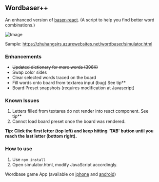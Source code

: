 ## Wordbaser++

An enhanced version of [baser-react](https://github.com/blainesch/baser-react). (A script to help you find better word combinations.)

![Image](https://i.imgur.com/J0yNZft.png)

Sample: https://zhuhangsirs.azurewebsites.net/wordbaser/simulator.html

### Enhancements
- ~~Updated dictionary for more words (396K)~~
- Swap color sides
- Clear selected words traced on the board
- Fill words onto board from textarea input (bug) See tip\*\*
- Board Preset snapshots (requires modification at Javascript)

### Known Issues
1. Letters filled from textarea do not render into react component. See tip\*\*
2. Cannot load board preset once the board was rendered.

**Tip: Click the first letter (top left) and keep hitting 'TAB' button until you reach the last letter (bottom right).**

### How to use
1. Use `npm install`
2. Open simulator.html, modify JavaScript accordingly.

Wordbase game App (available on
[iphone](https://itunes.apple.com/us/app/wordbase/id777638764?mt=8) and
[android](https://play.google.com/store/apps/details?id=com.wordbaseapp&hl=en))

